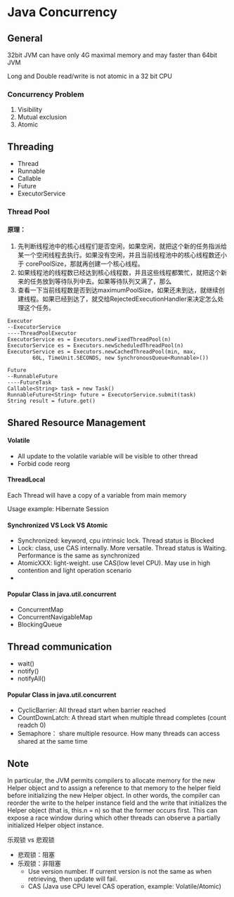# Java Concurrency

## General

32bit JVM can have only 4G maximal memory and may faster than 64bit JVM

Long and Double read/write is not atomic in a 32 bit CPU

### Concurrency Problem

1. Visibility
2. Mutual exclusion
3. Atomic

## Threading

* Thread
* Runnable
* Callable 
* Future
* ExecutorService

### Thread Pool 

#### 原理：

1. 先判断线程池中的核心线程们是否空闲，如果空闲，就把这个新的任务指派给某一个空闲线程去执行。如果没有空闲，并且当前线程池中的核心线程数还小于 corePoolSize，那就再创建一个核心线程。
2. 如果线程池的线程数已经达到核心线程数，并且这些线程都繁忙，就把这个新来的任务放到等待队列中去。如果等待队列又满了，那么
3. 查看一下当前线程数是否到达maximumPoolSize，如果还未到达，就继续创建线程。如果已经到达了，就交给RejectedExecutionHandler来决定怎么处理这个任务。

```text
Executor
--ExecutorService
----ThreadPoolExecutor
ExecutorService es = Executors.newFixedThreadPool(n)
ExecutorService es = Executors.newScheduledThreadPool(n)
ExecutorService es = Executors.newCachedThreadPool(min, max,
        60L, TimeUnit.SECONDS, new SynchronousQueue<Runnable>())

Future
--RunnableFuture
----FutureTask
Callable<String> task = new Task()
RunnableFuture<String> future = ExecutorService.submit(task)
String result = future.get()
```

## Shared Resource Management

#### Volatile

* All update to the volatile variable will be visible to other thread
* Forbid code reorg

#### ThreadLocal

Each Thread will have a copy of a variable from main memory

Usage example: Hibernate Session

#### Synchronized VS Lock VS Atomic

* Synchronized: keyword, cpu intrinsic lock. Thread status is Blocked 
* Lock: class, use CAS internally. More versatile.  Thread status is Waiting. Performance is the same as synchronized
* AtomicXXX: light-weight. use CAS\(low level CPU\). May use in high contention and light operation scenario
* 
#### Popular Class in java.util.concurrent

* ConcurrentMap 
* ConcurrentNavigableMap 
* BlockingQueue 

## Thread communication 

* wait\(\)
* notify\(\)
* notifyAll\(\)

#### Popular Class in java.util.concurrent 

* CyclicBarrier: All thread start when barrier reached 
* CountDownLatch: A thread start when multiple thread completes \(count readch 0\)
* Semaphore： share multiple resource. How many threads can access shared at the same time 

## Note

In particular, the JVM permits compilers to allocate memory for the new Helper object and to assign a reference to that memory to the helper field before initializing the new Helper object. In other words, the compiler can reorder the write to the helper instance field and the write that initializes the Helper object \(that is, this.n = n\) so that the former occurs first. This can expose a race window during which other threads can observe a partially initialized Helper object instance.

乐观锁 vs 悲观锁

* 悲观锁：阻塞
* 乐观锁：非阻塞
  * Use version number. If current version is not the same as when retrieving, then update will fail.
  * CAS \(Java use CPU level CAS operation, example: Volatile/Atomic\)

